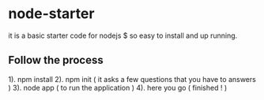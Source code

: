 # node-starter
it is a basic starter code for nodejs $ so easy to install and up running.

## Follow the process
 1). npm install
 2). npm init ( it asks a few questions that you have to answers )
 3). node app ( to run the application )
 4). here you go ( finished ! )
